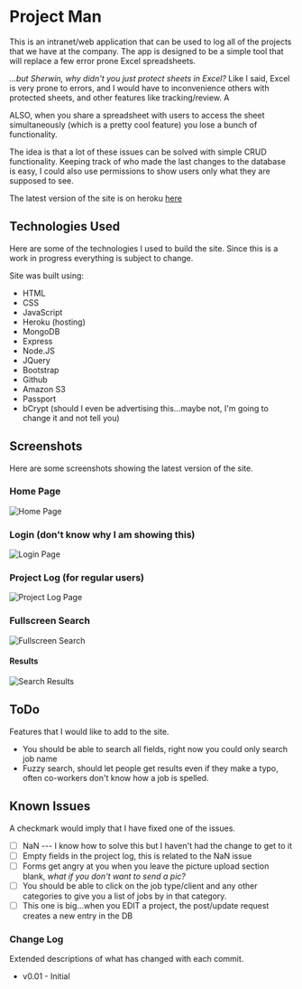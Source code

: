 # Project Man
This is an intranet/web application that can be used to log all of the projects that we have at the company. The app is designed to be a simple tool that will replace a few error prone Excel spreadsheets. 

*...but Sherwin, why didn't you just protect sheets in Excel?* Like I said, Excel is very prone to errors, and I would have to inconvenience others with protected sheets, and other features like tracking/review. A

ALSO, when you share a spreadsheet with users to access the sheet simultaneously (which is a pretty cool feature) you lose a bunch of functionality. 

The idea is that a lot of these issues can be solved with simple CRUD functionality. Keeping track of who made the last changes to the database is easy, I could also use permissions to show users only what they are supposed to see. 

The latest version of the site is on heroku [here](https://project-man-app.herokuapp.com/)

## Technologies Used
Here are some of the technologies I used to build the site. Since this is a work in progress everything is subject to change.

Site was built using:

- HTML
- CSS
- JavaScript
- Heroku (hosting)
- MongoDB
- Express
- Node.JS
- JQuery
- Bootstrap
- Github
- Amazon S3
- Passport
- bCrypt (should I even be advertising this...maybe not, I'm going to change it and not tell you)

## Screenshots
Here are some screenshots showing the latest version of the site.

### Home Page
![Home Page](https://screenshots.firefoxusercontent.com/images/e93384da-5a12-4c39-86a4-a55bd0e097b3.png)

### Login (don't know why I am showing this)
![Login Page](https://screenshots.firefoxusercontent.com/images/eb459feb-4c05-443a-be45-0772e43a92a0.png)

### Project Log (for regular users)
![Project Log Page](https://screenshots.firefoxusercontent.com/images/2ce20bbc-6692-4829-8d1a-75c83e376f53.png)

### Fullscreen Search
![Fullscreen Search](https://screenshots.firefoxusercontent.com/images/bd0d9028-c2e2-414e-81ff-494ebecbc739.png)

#### Results
![Search Results](https://screenshots.firefoxusercontent.com/images/995a7d83-4cf5-468b-bd54-b93786a71181.png)

## ToDo
Features that I would like to add to the site.

- You should be able to search all fields, right now you could only search job name
- Fuzzy search, should let people get results even if they make a typo, often co-workers don't know how a job is spelled.

## Known Issues
A checkmark would imply that I have fixed one of the issues. 

- [ ] NaN --- I know how to solve this but I haven't had the change to get to it
- [ ] Empty fields in the project log, this is related to the NaN issue
- [ ] Forms get angry at you when you leave the picture upload section blank, *what if you don't want to send a pic?*
- [ ] You should be able to click on the job type/client and any other categories to give you a list of jobs by in that category.
- [ ] This one is big...when you EDIT a project, the post/update request creates a new entry in the DB

### Change Log
Extended descriptions of what has changed with each commit.

- v0.01 - Initial



